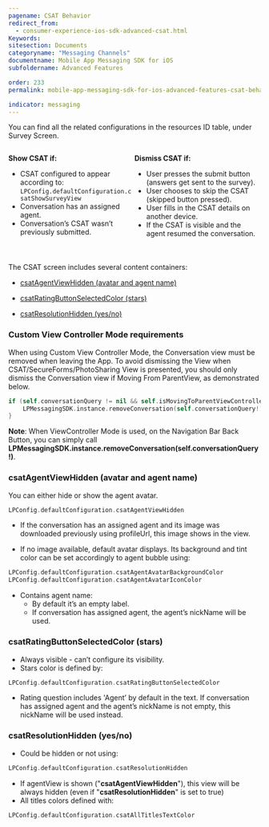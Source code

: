 ```yaml
---
pagename: CSAT Behavior
redirect_from:
  - consumer-experience-ios-sdk-advanced-csat.html
Keywords:
sitesection: Documents
categoryname: "Messaging Channels"
documentname: Mobile App Messaging SDK for iOS
subfoldername: Advanced Features

order: 233
permalink: mobile-app-messaging-sdk-for-ios-advanced-features-csat-behavior.html

indicator: messaging
---
```


You can find all the related configurations in the resources ID table, under Survey Screen.

<div style="float: left; width: 50%;height: 200px;">
<p><b>Show CSAT if:</b></p>
   <ul>
      <li>CSAT configured to appear according to: <br><code>LPConfig.defaultConfiguration.csatShowSurveyView</code></li>
      <li>Conversation has an assigned agent.</li>
      <li>Conversation’s CSAT wasn’t previously submitted.</li>
   </ul>
</div>

<div style="float: right; width: 50%;">
<p><b>Dismiss CSAT if:</b></p>
   <ul>
      <li>User presses the submit button (answers get sent to the survey).</li>
      <li>User chooses to skip the CSAT (skipped button pressed).</li>
      <li>User fills in the CSAT details on another device.</li>
      <li>If the CSAT is visible and the agent resumed the conversation.</li>
   </ul>
</div>

<div style="width: 85%;padding: 5px;">
&nbsp;
</div>




The CSAT screen includes several content containers:

* [csatAgentViewHidden (avatar and agent name)](#csatagentviewhidden-avatar-and-agent-name)

* [csatRatingButtonSelectedColor (stars)](#csatratingbuttonselectedcolor-stars)

* [csatResolutionHidden (yes/no)](#csatresolutionhidden-yesno)


### Custom View Controller Mode requirements
When using Custom View Controller Mode, the Conversation view must be removed when leaving the App. To avoid dismissing the View when CSAT/SecureForms/PhotoSharing View is presented, you should only dismiss the Conversation view if Moving From ParentView, as demonstrated below.


```swift
if (self.conversationQuery != nil && self.isMovingToParentViewController){
    LPMessagingSDK.instance.removeConversation(self.conversationQuery!)
}
```

**Note**: When ViewController Mode is used, on the Navigation Bar Back Button, you can simply call **LPMessagingSDK.instance.removeConversation(self.conversationQuery!)**.



### csatAgentViewHidden (avatar and agent name)

You can either hide or show the agent avatar.

```swift
LPConfig.defaultConfiguration.csatAgentViewHidden
```

- If the conversation has an assigned agent and its image was downloaded previously using profileUrl, this image shows in the view.

- If no image available, default avatar displays. Its background and tint color can be set accordingly to agent bubble using:

```swift
LPConfig.defaultConfiguration.csatAgentAvatarBackgroundColor
LPConfig.defaultConfiguration.csatAgentAvatarIconColor
```

- Contains agent name:
	- By default it’s an empty label.
	- If conversation has assigned agent, the agent’s nickName will be used.

### csatRatingButtonSelectedColor (stars)

- Always visible - can’t configure its visibility.
- Stars color is defined by:

```swift
LPConfig.defaultConfiguration.csatRatingButtonSelectedColor
```

- Rating question includes 'Agent’ by default in the text. If conversation has assigned agent and the agent’s nickName is not empty, this nickName will be used instead.

### csatResolutionHidden (yes/no)

- Could be hidden or not using:

```swift
LPConfig.defaultConfiguration.csatResolutionHidden
```

- If agentView is shown ("**csatAgentViewHidden**"), this view will be always hidden (even if "**csatResolutionHidden**" is set to true)
- All titles colors defined with:

```swift
LPConfig.defaultConfiguration.csatAllTitlesTextColor
```
